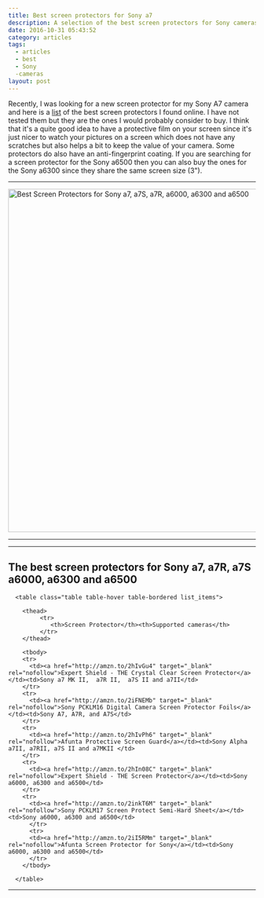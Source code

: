 ```yaml
---
title: Best screen protectors for Sony a7
description: A selection of the best screen protectors for Sony cameras
date: 2016-10-31 05:43:52
category: articles
tags:
  - articles
  - best
  - Sony
  -cameras
layout: post
---
```


Recently, I was looking for a new screen protector for my Sony A7 camera and here is a <a href="#list">list</a> of the best screen protectors I found online. I have not tested them but they are the ones I would probably consider to buy. I think that it's a quite good idea to have a protective film on your screen since it's just nicer to watch your pictures on a screen which does not have any scratches but also helps a bit  to keep the value of your camera. Some protectors do also have an anti-fingerprint coating. If you are searching for a screen protector for the Sony a6500 then you can also buy the ones for the Sony a6300 since they share the same screen size (3").

---

<a data-flickr-embed="true"  href="https://www.flickr.com/photos/90204224@N07/11856929704/in/photolist-JgY3rP-JgVcbu-pL1rLX-oKUz7P-mxGyy5-mxCgY9-j4KS7u-j4MRmQ-hWKCES-hWKq4i-hWKr6t-hWKzsu-hWKA8C-hWLiTi-hWKKcY-hWKwz5-hWKjtk-hQVNGu-hQXMDd" title="Best Screen Protectors for Sony a7, a7S, a7R, a6000, a6300 and a6500"><img src="https://c1.staticflickr.com/3/2829/11856929704_c0e64fb9db_b.jpg" width="1024" height="699" alt="Best Screen Protectors for Sony a7, a7S, a7R, a6000, a6300 and a6500"></a><script async src="//embedr.flickr.com/assets/client-code.js" charset="utf-8"></script>

---
<!--more-->

<hr>

<h2 id="list">The best screen protectors for Sony a7, a7R, a7S a6000, a6300 and a6500</h2>

<div class="table-responsive">

      <table class="table table-hover table-bordered list_items">

        <thead>
             <tr>
                <th>Screen Protector</th><th>Supported cameras</th>
             </tr>
        </thead>

        <tbody>
        <tr>
          <td><a href="http://amzn.to/2hIvGu4" target="_blank" rel="nofollow">Expert Shield - THE Crystal Clear Screen Protector</a></td><td>Sony a7 MK II,  a7R II,  a7S II and a7II</td>
        </tr>
        <tr>
          <td><a href="http://amzn.to/2iFNEMb" target="_blank" rel="nofollow">Sony PCKLM16 Digital Camera Screen Protector Foils</a></td><td>Sony A7, A7R, and A7S</td>
        </tr>
        <tr>
          <td><a href="http://amzn.to/2hIvPh6" target="_blank" rel="nofollow">Afunta Protective Screen Guard</a></td><td>Sony Alpha a7II, a7RII, a7S II and a7MKII </td>
        </tr>
        <tr>
          <td><a href="http://amzn.to/2hIn08C" target="_blank" rel="nofollow">Expert Shield - THE Screen Protector</a></td><td>Sony a6000, a6300 and a6500</td>
        </tr>
        <tr>
          <td><a href="http://amzn.to/2inkT6M" target="_blank" rel="nofollow">Sony PCKLM17 Screen Protect Semi-Hard Sheet</a></td><td>Sony a6000, a6300 and a6500</td>
          </tr>
          <tr>
          <td><a href="http://amzn.to/2iI5RMm" target="_blank" rel="nofollow">Afunta Screen Protector for Sony</a></td><td>Sony a6000, a6300 and a6500</td>
          </tr>
        </tbody>

      </table>
</div>

<hr>

<script type="text/javascript">
amzn_assoc_placement = "adunit0";
amzn_assoc_search_bar = "false";
amzn_assoc_tracking_id = "hikeve-20";
amzn_assoc_search_bar_position = "top";
amzn_assoc_ad_mode = "search";
amzn_assoc_ad_type = "smart";
amzn_assoc_marketplace = "amazon";
amzn_assoc_region = "US";
amzn_assoc_title = "Amazon Search Results";
amzn_assoc_default_search_phrase = "sony screen protector";
amzn_assoc_default_category = "All";
amzn_assoc_linkid = "94ae095fd527d4f97d365afbd4404fcf";
</script>
<script src="//z-na.amazon-adsystem.com/widgets/onejs?MarketPlace=US"></script>
